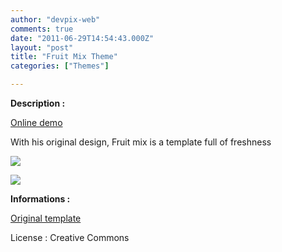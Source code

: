 ```yaml
---
author: "devpix-web"
comments: true
date: "2011-06-29T14:54:43.000Z"
layout: "post"
title: "Fruit Mix Theme"
categories: ["Themes"]

---
```

**Description :**

[Online demo](http://silexprod.com/silex_cifacom20102011/?/fruit_mix)

[ ](http://preprod.webschoolfactory.com/labo/2010-2011/silex/silex_server/?/musicmania)

With his original design, Fruit mix is a template full of freshness

![](https://www.silexlabs.org/wp-content/uploads/2011/06/fruit_mix.png)

![](https://www.silexlabs.org/wp-content/uploads/2011/06/fruit_mix_2.png)

**Informations :**

[](http://preprod.webschoolfactory.com/labo/2010-2011/silex/silex_server/?/fruit_mix)

[Original template](http://www.templatemo.com/preview/templatemo_238_fruit_mix)

License : Creative Commons


